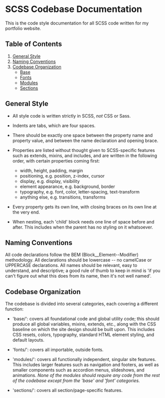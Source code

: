 # SCSS Codebase Documentation

This is the code style documentation for all SCSS code written for my portfolio website.


## Table of Contents
1. [General Style](#general-style)
2. [Naming Conventions](#naming-conventions)
3. [Codebase Organization](#codebase-organization)
    - [Base](#base)
    - [Fonts](#fonts)
    - [Modules](#modules)
    - [Sections](#sections)


## General Style

* All style code is written strictly in SCSS, *not* CSS or Sass.

* Indents are tabs, which are four spaces.

* There should be exactly one space between the property name and property value, and between the name declaration and opening brace.

* Properties are listed without thought given to SCSS-specific features such as extends, mixins, and includes, and are written in the following order, with certain properties coming first:

    * width, height, padding, margin
    * positioning, e.g. position, z-index, cursor
    * display, e.g. display, visibility
    * element appearance, e.g. background, border
    * typography, e.g. font, color, letter-spacing, text-transform
    * anything else, e.g. transitions, transforms

* Every property gets its own line, with closing braces on its own line at the very end.

* When nesting, each 'child' block needs one line of space before and after. This includes when the parent has no styling on it whatsoever.


## Naming Conventions

All code declarations follow the BEM (Block__Element--Modifier) methodology. All declarations should be lowercase -- no camelCase or UPPERCASE declarations. All names should be relevant, easy to understand, and descriptive; a good rule of thumb to keep in mind is 'if you can't figure out what this does from its name, then it's not well named'.


## Codebase Organization

The codebase is divided into several categories, each covering a different function:

* 'base/': covers all foundational code and global utility code; this should produce all global variables, mixins, extends, etc., along with the CSS baseline on which the site design should be built upon. This includes CSS resets, colors, typography, standard HTML element styling, and default layouts.

* 'fonts/': covers all importable, outside fonts.

* 'modules/': covers all functionally independent, singular site features. This includes larger features such as navigation and footers, as well as smaller components such as accordion menus, slideshows, and animations. *None of the modules should require any code from the rest of the codebase except from the 'base' and 'font' categories.*

* 'sections/': covers all section/page-specific features.
